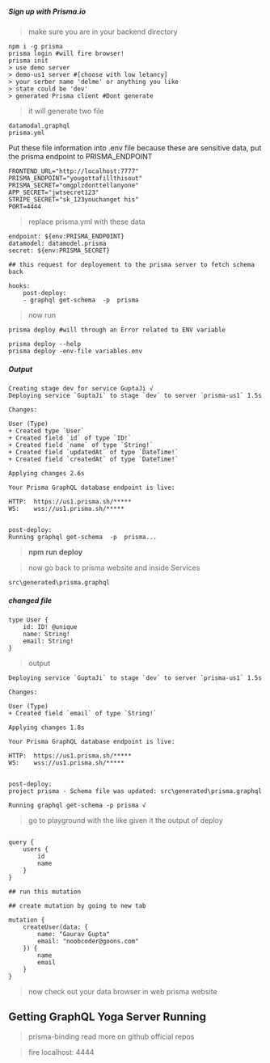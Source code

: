 ##### Sign up with Prisma.io

> make sure you are in your backend directory

```
npm i -g prisma
prisma login #will fire browser!
prisma init
> use demo server
> demo-us1 server #[choose with low letancy]
> your serber name 'delme' or anything you like
> state could be 'dev'
> generated Prisma client #Dont generate
```

> it will generate two file 

```
datamodal.graphql
prisma.yml
```

Put these file information into .env file because these are sensitive data, put the prisma endpoint to PRISMA_ENDPOINT

```
FRONTEND_URL="http://localhost:7777"
PRISMA_ENDPOINT="yougottafillthisout"
PRISMA_SECRET="omgplzdonttellanyone"
APP_SECRET="jwtsecret123"
STRIPE_SECRET="sk_123youchanget his"
PORT=4444

```
> replace prisma.yml with these data

```
endpoint: ${env:PRISMA_ENDPOINT}
datamodel: datamodel.prisma
secret: ${env:PRISMA_SECRET}
```

```
## this request for deployement to the prisma server to fetch schema back

hooks:
    post-deploy:
    - graphql get-schema  -p  prisma
```

> now run

```
prisma deploy #will through an Error related to ENV variable

prisma deploy --help
prisma deploy -env-file variables.env
```

##### Output 

```
Creating stage dev for service GuptaJi √
Deploying service `GuptaJi` to stage `dev` to server `prisma-us1` 1.5s

Changes:

User (Type)
+ Created type `User`
+ Created field `id` of type `ID!`
+ Created field `name` of type `String!`
+ Created field `updatedAt` of type `DateTime!`
+ Created field `createdAt` of type `DateTime!`

Applying changes 2.6s

Your Prisma GraphQL database endpoint is live:

HTTP:  https://us1.prisma.sh/*****
WS:    wss://us1.prisma.sh/*****


post-deploy:
Running graphql get-schema  -p  prisma...

```

> **npm run deploy**


> now go back to prisma website and inside Services

```
src\generated\prisma.graphql
```

##### changed file

```
type User {
    id: ID! @unique
    name: String!
    email: String!
}

```

> output

```
Deploying service `GuptaJi` to stage `dev` to server `prisma-us1` 1.5s

Changes:

User (Type)
+ Created field `email` of type `String!`

Applying changes 1.8s

Your Prisma GraphQL database endpoint is live:

HTTP:  https://us1.prisma.sh/*****
WS:    wss://us1.prisma.sh/*****


post-deploy:
project prisma - Schema file was updated: src\generated\prisma.graphql

Running graphql get-schema -p prisma √
```

> go to playground with the like given it the output of deploy

```

query {
    users {
        id
        name
    }
}

## run this mutation

```

```
## create mutation by going to new tab

mutation {
    createUser(data: {
        name: "Gaurav Gupta"
        email: "noobcoder@goons.com"
    }) {
        name
        email
    }
}

```

> now check out your data browser in web prisma website



## Getting GraphQL Yoga Server Running

> prisma-binding read more on github official repos

> fire localhost: 4444





















